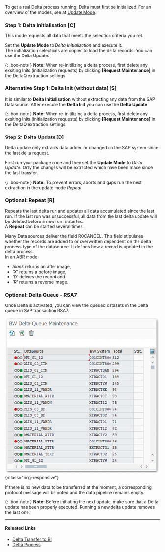 To get a real Delta process running, Delta must first be initialized. For an overview of the modes, see at [Update Mode](./update-mode). 

### Step 1: Delta Initialisation [C]
This mode requests all data that meets the selection criteria you set.

Set the **Update Mode** to *Delta Initialization* and execute it.<br>
The initialization selections are copied to load the delta records. You can use the Delta Update.

{: .box-note } 
**Note:** When re-initilizing a delta process, first delete any exsiting Inits (initialization requests) by clicking **[Request Maintenance]** in the DeltaQ extraction settings.

### Alternative Step 1: Delta Init (without data) [S]
It is similar to **Delta Initialisation** without extracting any data from the SAP Datasource.
After execute the **Delta Init** you can use the **Delta Update**.

{: .box-note } 
**Note:** When re-initilizing a delta process, first delete any exsiting Inits (initialization requests) by clicking **[Request Maintenance]** in the DeltaQ extraction settings.

### Step 2: Delta Update [D]
Delta update only extracts data added or changed on the SAP system since the last delta request.

First run your package once and then set the **Update Mode** to *Delta Update*.
Only the changes will be extracted which have been made since the last transfer.

{: .box-note } 
**Note:** To prevent errors, aborts and gaps run the next extraction in the update mode *Repeat*.

### Optional: Repeat [R]
Repeats the last delta run and updates all data accumulated since the last run. If the last run was unsuccessful, all data from the last delta update will be deleted before a new run is started.<br>
A **Repeat** can be started several times.

Many Data sources deliver the field ROCANCEL. This field stipulates whether the records are added to or overwritten dependent on the delta process type of the datasource. It defines how a record is updated in the delta process.<br>
In an ABR mode: <br>
* *blank* returns an after image,<br>
* *'X'*  returns a before image,<br>
* *'D'* deletes the record and<br>
* *'R'* returns a reverse image.


### Optional: Delta Queue - RSA7
Once Delta is activated, you can view the queued datasets in the Delta queue in SAP transaction RSA7.

![Delta](/img/content/Delta.png){:class="img-responsive"}

If there is no new data to be transferred at the moment, a corresponding protocol message will be noted and the data pipeline remains empty.

{: .box-note } 
**Note:** Before initiating the next update, make sure that a Delta update has been properly executed. Running a new delta update removes the last one. 


*****
#### Releated Links
- [Delta Transfer to BI](https://help.sap.com/doc/saphelp_nw70/7.0.31/en-US/37/4f3ca8b672a34082ab3085d3c22145/content.htm?no_cache=true)
- [Delta Process](https://help.sap.com/viewer/ccc9cdbdc6cd4eceaf1e5485b1bf8f4b/7.4.23/en-US/4f18f6aa3fca410ae10000000a42189d.html)
